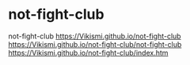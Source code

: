 # not-fight-club
not-fight-club
https://Vikismi.github.io/not-fight-club
https://Vikismi.github.io/not-fight-club/not-fight-club
https://Vikismi.github.io/not-fight-club/index.htm
